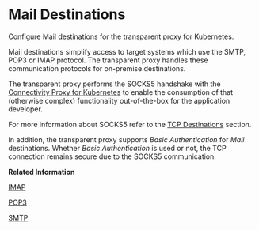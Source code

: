 <!-- loio584bc93be7b84020868a129c53f8821d -->

# Mail Destinations

Configure Mail destinations for the transparent proxy for Kubernetes.

Mail destinations simplify access to target systems which use the SMTP, POP3 or IMAP protocol. The transparent proxy handles these communication protocols for on-premise destinations.

The transparent proxy performs the SOCKS5 handshake with the [Connectivity Proxy for Kubernetes](connectivity-proxy-for-kubernetes-e661713.md) to enable the consumption of that \(otherwise complex\) functionality out-of-the-box for the application developer.

For more information about SOCKS5 refer to the [TCP Destinations](tcp-destinations-558b39a.md) section.

In addition, the transparent proxy supports *Basic Authentication* for *Mail* destinations. Whether *Basic Authentication* is used or not, the TCP connection remains secure due to the SOCKS5 communication.

**Related Information**  


[IMAP](imap-8eb0ae6.md "Configure IMAP destinations for the transparent proxy for Kubernetes.")

[POP3](pop3-387e3e4.md "Configure POP3 destinations for the transparent proxy for Kubernetes.")

[SMTP](smtp-426527a.md "Configure SMTP destinations for the transparent proxy for Kubernetes.")

